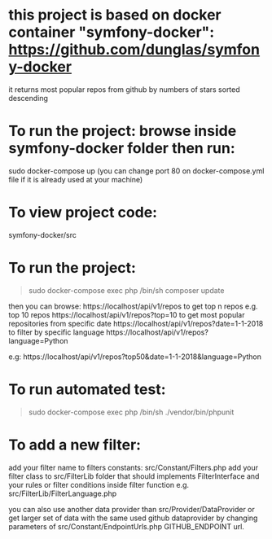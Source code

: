 
# this project is based on docker container "symfony-docker": https://github.com/dunglas/symfony-docker
it returns most popular repos from github by numbers of stars sorted descending

# To run the project: browse inside symfony-docker folder then run: 
sudo docker-compose up 
(you can change port 80 on docker-compose.yml file if it is already used at your machine)


# To view project code:  

symfony-docker/src

# To run the project:  

> sudo docker-compose exec php /bin/sh
> composer update 

then you can browse:
https://localhost/api/v1/repos
to get top n repos e.g. top 10 repos https://localhost/api/v1/repos?top=10
to get most popular repositories from specific date https://localhost/api/v1/repos?date=1-1-2018
to filter by specific language https://localhost/api/v1/repos?language=Python

e.g: https://localhost/api/v1/repos?top50&date=1-1-2018&language=Python


# To run automated test: 
> sudo docker-compose exec php /bin/sh
> ./vendor/bin/phpunit


# To add a new filter:
add your filter name to filters constants: src/Constant/Filters.php
add your filter class to src/FilterLib folder that should implements FilterInterface and your rules or filter conditions inside filter function 
e.g. src/FilterLib/FilterLanguage.php

  
you can also use another data provider than src/Provider/DataProvider or get larger set of data with the same used github dataprovider by changing parameters of 
src/Constant/EndpointUrls.php GITHUB_ENDPOINT url.



